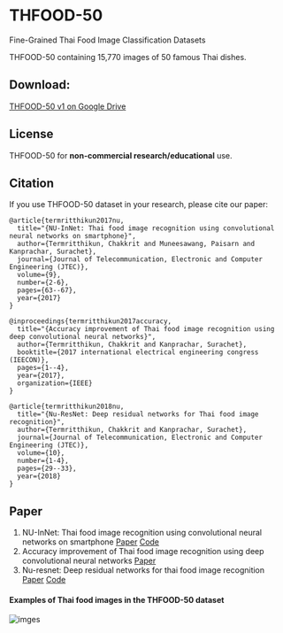 
# THFOOD-50
Fine-Grained Thai Food Image Classification Datasets

THFOOD-50 containing 15,770 images of 50 famous Thai dishes.

## Download:

[THFOOD-50 v1 on Google Drive](https://drive.google.com/file/d/1CuNO2e77ZTk7mDfv3XujYXuUwiMwlUQI/view?usp=sharing)

## License

THFOOD-50 for **non-commercial research/educational** use.

## Citation

If you use THFOOD-50 dataset in your research, please cite our paper:

    @article{termritthikun2017nu,
      title="{NU-InNet: Thai food image recognition using convolutional neural networks on smartphone}",
      author={Termritthikun, Chakkrit and Muneesawang, Paisarn and Kanprachar, Surachet},
      journal={Journal of Telecommunication, Electronic and Computer Engineering (JTEC)},
      volume={9},
      number={2-6},
      pages={63--67},
      year={2017}
    }
    
    @inproceedings{termritthikun2017accuracy,
      title="{Accuracy improvement of Thai food image recognition using deep convolutional neural networks}",
      author={Termritthikun, Chakkrit and Kanprachar, Surachet},
      booktitle={2017 international electrical engineering congress (IEECON)},
      pages={1--4},
      year={2017},
      organization={IEEE}
    }
    
    @article{termritthikun2018nu,
      title="{Nu-ResNet: Deep residual networks for Thai food image recognition}",
      author={Termritthikun, Chakkrit and Kanprachar, Surachet},
      journal={Journal of Telecommunication, Electronic and Computer Engineering (JTEC)},
      volume={10},
      number={1-4},
      pages={29--33},
      year={2018}
    }

## Paper

 1. NU-InNet: Thai food image recognition using convolutional neural networks on smartphone [Paper](https://journal.utem.edu.my/index.php/jtec/article/download/2436/1521) [Code](https://github.com/chakkritte/NU-InNet)
 2. Accuracy improvement of Thai food image recognition using deep convolutional neural networks [Paper](https://ieeexplore.ieee.org/abstract/document/8075874/)
 3. Nu-resnet: Deep residual networks for thai food image recognition [Paper](https://journal.utem.edu.my/index.php/jtec/article/download/3572/2467) [Code](https://github.com/chakkritte/NU-ResNet)

#### Examples of Thai food images in the THFOOD-50 dataset
![imges](https://raw.githubusercontent.com/chakkritte/NU-InNet/master/images/THFOOD.png)
